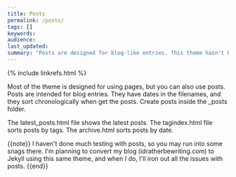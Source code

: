 ```yaml
---
title: Posts 
permalink: /posts/
tags: []
keywords: 
audience: 
last_updated: 
summary: "Posts are designed for blog-like entries. This theme hasn't been designed with much functionality around posts. It's assumed you're using pages for everything."
---
```

{% include linkrefs.html %} 

Most of the theme is designed for using pages, but you can also use posts. Posts are intended for blog entries. They have dates in the filenames, and they sort chronologically when get the posts. Create posts inside the _posts folder.

The latest_posts.html file shows the latest posts. The tagindex.html file sorts posts by tags. The archive.html sorts posts by date.

{{note}} I haven't done much testing with posts, so you may run into some snags there. I'm planning to convert my blog (idratherbewriting.com) to Jekyll using this same theme, and when I do, I'll iron out all the issues with posts. {{end}}